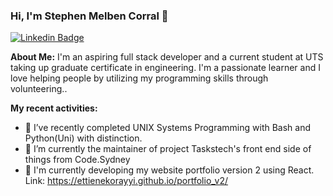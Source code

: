 ### Hi, I'm Stephen Melben Corral 👋

[![Linkedin Badge](https://img.shields.io/badge/-LinkedIn-0e76a8?style=flat-square&logo=Linkedin&logoColor=white)](https://www.linkedin.com/in/stephen-melben-corral-73468b6b)

**About Me:**
I'm an aspiring full stack developer and a current student at UTS taking up graduate certificate in engineering. 
I'm a passionate learner and I love helping people by utilizing my programming skills through volunteering..

**My recent activities:**
- 🌱 I’ve recently completed UNIX Systems Programming with Bash and Python(Uni) with distinction.
- 🔭 I’m currently the maintainer of project Taskstech's front end side of things from Code.Sydney
- 🔨 I'm currently developing my website portfolio version 2 using React.
      Link: https://ettienekorayyi.github.io/portfolio_v2/

<!--
**ettienekorayyi/ettienekorayyi** is a ✨ _special_ ✨ repository because its `README.md` (this file) appears on your GitHub profile.

Here are some ideas to get you started:

- 🔭 I’m currently working on ...
- 🌱 I’m currently learning ...
- 👯 I’m looking to collaborate on ...
- 🤔 I’m looking for help with ...
- 💬 Ask me about ...
- 📫 How to reach me: ...
- 😄 Pronouns: ...
- ⚡ Fun fact: ...
-->
